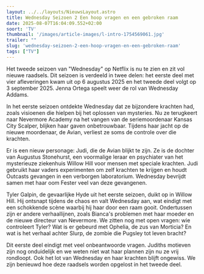 ```yaml
---
layout: ../../layouts/NieuwsLayout.astro
title: Wednesday Seizoen 2 Een hoop vragen en een gebroken raam
date: 2025-08-07T16:04:09.552+02:00
soort: 'TV'
thumbnail: '/images/article-images/l-intro-1754569061.jpg'
trailer: ""
slug: 'wednesday-seizoen-2-een-hoop-vragen-en-een-gebroken-raam'
tags: ["TV"]
---
```


Het tweede seizoen van "Wednesday" op Netflix is nu te zien en zit vol nieuwe
raadsels. Dit seizoen is verdeeld in twee delen: het eerste deel met vier
afleveringen kwam uit op 6 augustus 2025 en het tweede deel volgt op 3 september
2025. Jenna Ortega speelt weer de rol van Wednesday Addams.

In het eerste seizoen ontdekte Wednesday dat ze bijzondere krachten had, zoals
visioenen die hielpen bij het oplossen van mysteries. Nu ze terugkeert naar
Nevermore Academy na het vangen van de seriemoordenaar Kansas City Scalper,
blijken haar gaven onbetrouwbaar. Tijdens haar jacht op de nieuwe moordenaar, de
Avian, verliest ze soms de controle over die krachten.

Er is een nieuw personage: Judi, die de Avian blijkt te zijn. Ze is de dochter
van Augustus Stonehurst, een voormalige leraar en psychiater van het mysterieuze
ziekenhuis Willow Hill voor mensen met speciale krachten. Judi gebruikt haar
vaders experimenten om zelf krachten te krijgen en houdt Outcasts gevangen in
een verborgen laboratorium. Wednesday bevrijdt samen met haar oom Fester veel
van deze gevangenen.

Tyler Galpin, de gevaarlijke Hyde uit het eerste seizoen, duikt op in Willow
Hill. Hij ontsnapt tijdens de chaos en valt Wednesday aan, wat eindigt met een
schokkende scène waarbij hij haar door een raam gooit. Ondertussen zijn er
andere verhaallijnen, zoals Bianca's problemen met haar moeder en de nieuwe
directeur van Nevermore. We zitten nog met open vragen: wie controleert Tyler?
Wat is er gebeurd met Ophelia, de zus van Morticia? En wat is het verhaal achter
Slurp, de zombie die Pugsley tot leven bracht?

Dit eerste deel eindigt met veel onbeantwoorde vragen. Judiths motieven zijn nog
onduidelijk en we weten niet wat haar plannen zijn nu ze vrij rondloopt. Ook het
lot van Wednesday en haar krachten blijft ongewiss. We zijn benieuwd hoe deze
raadsels worden opgelost in het tweede deel.